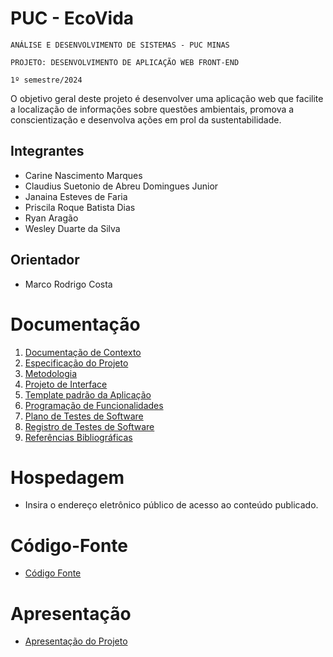 # PUC - EcoVida

`ANÁLISE E DESENVOLVIMENTO DE SISTEMAS - PUC MINAS`

`PROJETO: DESENVOLVIMENTO DE APLICAÇÃO WEB FRONT-END`

`1º semestre/2024`

O objetivo geral deste projeto é desenvolver uma aplicação web que facilite a localização de informações sobre questões ambientais, promova a conscientização e desenvolva ações em prol da sustentabilidade.

## Integrantes

* Carine Nascimento Marques
* Claudius Suetonio de Abreu Domingues Junior
* Janaina Esteves de Faria
* Priscila Roque Batista Dias
* Ryan Aragão
* Wesley Duarte da Silva

## Orientador

* Marco Rodrigo Costa

# Documentação

<ol>
<li><a href="documentos/01-Documentação de Contexto.md"> Documentação de Contexto</a></li>
<li><a href="documentos/02-Especificação do Projeto.md"> Especificação do Projeto</a></li>
<li><a href="documentos/03-Metodologia.md"> Metodologia</a></li>
<li><a href="documentos/04-Projeto de Interface.md"> Projeto de Interface</a></li>
<li><a href="documentos/05-Template padrão da Aplicação.md"> Template padrão da Aplicação</a></li>
<li><a href="documentos/06-Programação de Funcionalidades.md"> Programação de Funcionalidades</a></li>
<li><a href="documentos/07-Plano de Testes de Software.md"> Plano de Testes de Software</a></li>
<li><a href="documentos/08-Registro de Testes de Software.md"> Registro de Testes de Software</a></li>
<li><a href="documentos/09-Referências.md"> Referências Bibliográficas</a></li>
</ol>

# Hospedagem

* Insira o endereço eletrônico público de acesso ao conteúdo publicado. 

# Código-Fonte

* <a href="codigo-fonte/README.md">Código Fonte</a>

# Apresentação

* <a href="apresentacao/README.md">Apresentação do Projeto</a>

